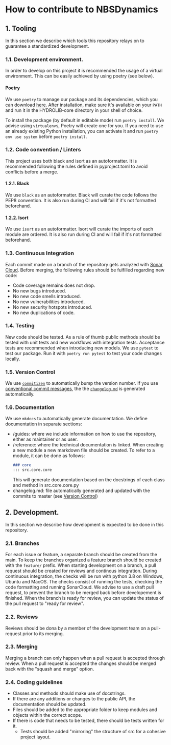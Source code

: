 # How to contribute to NBSDynamics
<!-- #### Table of Contents:
1. [Tooling](#tooling)
    1. [Development environment](#dev_env)
    2. [Code convention / Linters](#code_convention)
    3. [Continuous Integration](#continuous_integration)
    4. [Testing](#testing)
    5. [Version control](#version_control)
    6. [Documentation](#documentation)
2. [Development](#development)
    1. [Branches](#branches)
    2. [Reviews](#reviews)
    3. [Merging](#merging)
    4. [Coding guidelines](#coding_guidelines) -->

## 1. Tooling
In this section we describe which tools this repository relays on to guarantee a standardized development.

### 1.1. Development environment.
In order to develop on this project it is recommended the usage of a virtual environment. This can be easily achieved by using poetry (see below).

#### Poetry
We use `poetry` to manage our package and its dependencies, which you can download [here](https://python-poetry.org/).
After installation, make sure it's available on your `PATH` and run it in the HYDROLIB-core directory in your shell of choice.

To install the package (by default in editable mode) run `poetry install`. We advise using `virtualenv`s, Poetry will create one for you.
If you need to use an already existing Python installation, you can activate it and run `poetry env use system` before `poetry install`.

### 1.2. Code convention / Linters
This project uses both black and isort as an autoformatter. It is recommended following the rules defined in pyproject.toml to avoid conflicts before a merge.

#### 1.2.1. Black
We use `black` as an autoformatter. Black will curate the code follows the PEP8 convention. It is also run during CI and will fail if it's not formatted beforehand.

#### 1.2.2. Isort
We use `isort` as an autoformatter. Isort will curate the imports of each module are ordered. It is also run during CI and will fail if it's not formatted beforehand.

### 1.3. Continuous Integration
Each commit made on a branch of the repository gets analyzed with <a href="https://sonarcloud.io/summary/new_code?id=Deltares_NBSDynamics">Sonar Cloud</a>. Before merging, the following rules should be fulfilled regarding new code:
- Code coverage remains does not drop.
- No new bugs introduced.
- No new code smells introduced.
- No new vulnerabilities introduced.
- No new security hotspots introduced.
- No new duplications of code.

### 1.4. Testing
New code should be tested. As a rule of thumb public methods should be tested with unit tests and new workflows with integration tests. Acceptance tests are recommended when introducing new models.
We use `pytest` to test our package. Run it with `poetry run pytest` to test your code changes locally.

### 1.5. Version Control
We use [`commitizen`](https://commitizen-tools.github.io/commitizen/) to automatically bump the version number.
If you use [conventional commit messages](https://www.conventionalcommits.org/en/v1.0.0/#summary), the the [`changelog.md`](../changelog.md) is generated automatically.

### 1.6. Documentation
We use `mkdocs` to automatically generate documentation. We define documentation in separate sections:

* /guides: where we include information on how to use the repository, either as maintainer or as user.
* /reference: where the technical documentation is linked. When creating a new module a new markdown file should be created. To refer to a module, it can be done as follows:
    ```markdown
    ### core
    ::: src.core.core
    ```
    This will generate documentation based on the docstrings of each class and method in src.core.core.py
* changelog.md: file automatically generated and updated with the commits to master (see [Version Control](#version_control))

## 2. Development.
In this section we describe how development is expected to be done in this repository.

### 2.1. Branches
For each issue or feature, a separate branch should be created from the main. To keep the branches organized a feature branch should be created with the `feature/` prefix.
When starting development on a branch, a pull request should be created for reviews and continous integration. During continuous integration, the checks will be run with python 3.8 on Windows, Ubuntu and MacOS. The checks consist of running the tests, checking the code formatting and running SonarCloud. 
We advise to use a draft pull request, to prevent the branch to be merged back before developement is finished. When the branch is ready for review, you can update the status of the pull request to "ready for review".

### 2.2. Reviews
Reviews should be dona by a member of the development team on a pull-request prior to its merging.

### 2.3. Merging
Merging a branch can only happen when a pull request is accepted through review. When a pull request is accepted the changes should be merged back with the "squash and merge" option.

### 2.4. Coding guidelines
* Classes and methods should make use of docstrings.
* If there are any additions or changes to the public API, the documentation should be updated. 
* Files should be added to the appropriate folder to keep modules and objects within the correct scope. 
* If there is code that needs to be tested, there should be tests written for it.
    * Tests should be added "mirroring" the structure of src for a cohesive project layout.